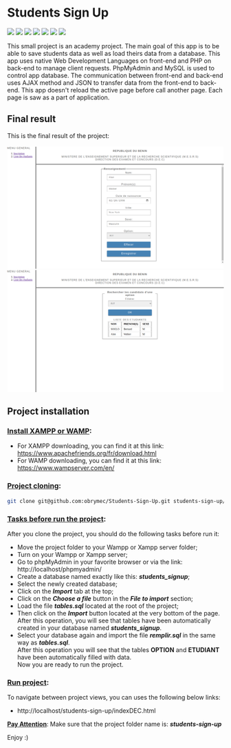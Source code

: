 # Students Sign Up
![](https://img.shields.io/badge/javascript-%20ES5-orange)
![](https://img.shields.io/badge/mysql-%208.0-green)
![](https://img.shields.io/badge/css-%203-lightgrey)
![](https://img.shields.io/badge/jquery-%201.5-blue)
![](https://img.shields.io/badge/sql-%2013.0-orange)
![](https://img.shields.io/badge/html-%205-blue)
![](https://img.shields.io/badge/php-7.4-blue)

This small project is an academy project. The main goal of this app is to be able to save students data as well as load theirs data from a database. This app uses native Web Development Languages on front-end and PHP on back-end to manage client requests. PhpMyAdmin and MySQL is used to control app database. The communication between front-end and back-end uses AJAX method and JSON to transfer data from the front-end to back-end. This app doesn't reload the active page before call another page. Each page is saw as a part of application.

## Final result
This is the final result of the project:<br/><br/>
![](./render-1.png)
![](./render-2.png)

## Project installation
### <u>Install XAMPP or WAMP</u>:
- For XAMPP downloading, you can find it at this link: <a href = "https://www.apachefriends.org/fr/download.html">https://www.apachefriends.org/fr/download.html</a>
- For WAMP downloading, you can find it at this link: <a href = "https://www.wampserver.com/en">https://www.wampserver.com/en/</a>

### <u>Project cloning</u>:
```sh
git clone git@github.com:obrymec/Students-Sign-Up.git students-sign-up/
```

### <u>Tasks before run the project</u>:
After you clone the project, you should do the following tasks before run it:
- Move the project folder to your Wampp or Xampp server folder;
- Turn on your Wampp or Xampp server;
- Go to phpMyAdmin in your favorite browser or via the link: http://localhost/phpmyadmin/
- Create a database named exactly like this: <i><strong>students_signup</strong></i>;
- Select the newly created database;
- Click on the <i><strong>Import</strong></i> tab at the top;
- Click on the <i><strong>Choose a file</strong></i> button in the <i><strong>File to import</strong></i> section;
- Load the file <i><strong>tables.sql</strong></i> located at the root of the project;
- Then click on the <i><strong>Import</strong></i> button located at the very bottom of the page.<br/>
After this operation, you will see that tables have been automatically created in your database named <i><strong>students_signup</strong></i>.
- Select your database again and import the file <i><strong>remplir.sql</i></strong> in the same way as <i><strong>tables.sql</i></strong>.<br/>
After this operation you will see that the tables <strong>OPTION</strong> and <strong>ETUDIANT</strong> have been automatically filled with data.<br/>
Now you are ready to run the project.

### <u>Run project</u>:
To navigate between project views, you can uses the following below links:
- http://localhost/students-sign-up/indexDEC.html

<u><strong>Pay Attention</strong></u>: Make sure that the project folder name is: <i><strong>students-sign-up</i></strong>

Enjoy :)
